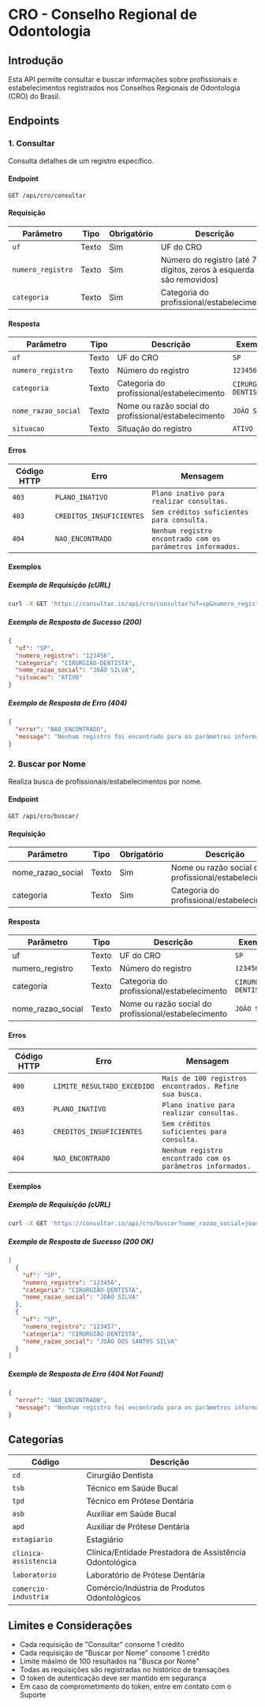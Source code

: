 # CRO - Conselho Regional de Odontologia

## Introdução

Esta API permite consultar e buscar informações sobre profissionais e
estabelecimentos registrados nos Conselhos Regionais de Odontologia (CRO) do Brasil.

## Endpoints

### 1. Consultar

Consulta detalhes de um registro específico.

#### Endpoint

`GET /api/cro/consultar`

#### Requisição

| Parâmetro         | Tipo  | Obrigatório | Descrição                                                          | Exemplo  |
| ----------------- | ----- | ----------- | ------------------------------------------------------------------ | -------- |
| `uf`              | Texto | Sim         | UF do CRO                                                          | `SP`     |
| `numero_registro` | Texto | Sim         | Número do registro (até 7 dígitos, zeros à esquerda são removidos) | `123456` |
| `categoria`       | Texto | Sim         | Categoria do profissional/estabelecimento                          | `cd`     |

#### Resposta

| Parâmetro           | Tipo  | Descrição                                            | Exemplo              |
| ------------------- | ----- | ---------------------------------------------------- | -------------------- |
| `uf`                | Texto | UF do CRO                                            | `SP`                 |
| `numero_registro`   | Texto | Número do registro                                   | `123456`             |
| `categoria`         | Texto | Categoria do profissional/estabelecimento            | `CIRURGIÃO-DENTISTA` |
| `nome_razao_social` | Texto | Nome ou razão social do profissional/estabelecimento | `JOÃO SILVA`         |
| `situacao`          | Texto | Situação do registro                                 | `ATIVO`              |

#### Erros

| Código HTTP | Erro                     | Mensagem                                                   |
| ----------- | ------------------------ | ---------------------------------------------------------- |
| `403`       | `PLANO_INATIVO`          | `Plano inativo para realizar consultas.`                   |
| `403`       | `CREDITOS_INSUFICIENTES` | `Sem créditos suficientes para consulta.`                  |
| `404`       | `NAO_ENCONTRADO`         | `Nenhum registro encontrado com os parâmetros informados.` |

#### Exemplos

##### Exemplo de Requisição (cURL)

```bash
curl -X GET 'https://consultar.io/api/cro/consultar?uf=sp&numero_registro=123456&categoria=cd' -H 'Authorization: Token <seu-token>'
```

##### Exemplo de Resposta de Sucesso (200)

```json
{
  "uf": "SP",
  "numero_registro": "123456",
  "categoria": "CIRURGIÃO-DENTISTA",
  "nome_razao_social": "JOÃO SILVA",
  "situacao": "ATIVO"
}
```

##### Exemplo de Resposta de Erro (404)

```json
{
  "error": "NAO_ENCONTRADO",
  "message": "Nenhum registro foi encontrado para os parâmetros informados."
}
```

### 2. Buscar por Nome

Realiza busca de profissionais/estabelecimentos por nome.

#### Endpoint

`GET /api/cro/buscar/`

#### Requisição

| Parâmetro         | Tipo  | Obrigatório | Descrição                                            | Exemplo      |
| ----------------- | ----- | ----------- | ---------------------------------------------------- | ------------ |
| nome_razao_social | Texto | Sim         | Nome ou razão social do profissional/estabelecimento | `joao silva` |
| categoria         | Texto | Sim         | Categoria do profissional/estabelecimento            | `cd`         |

#### Resposta

| Parâmetro         | Tipo  | Descrição                                            | Exemplo              |
| ----------------- | ----- | ---------------------------------------------------- | -------------------- |
| uf                | Texto | UF do CRO                                            | `SP`                 |
| numero_registro   | Texto | Número do registro                                   | `123456`             |
| categoria         | Texto | Categoria do profissional/estabelecimento            | `CIRURGIÃO-DENTISTA` |
| nome_razao_social | Texto | Nome ou razão social do profissional/estabelecimento | `JOÃO SILVA`         |

#### Erros

| Código HTTP | Erro                        | Mensagem                                                   |
| ----------- | --------------------------- | ---------------------------------------------------------- |
| `400`       | `LIMITE_RESULTADO_EXCEDIDO` | `Mais de 100 registros encontrados. Refine sua busca.`     |
| `403`       | `PLANO_INATIVO`             | `Plano inativo para realizar consultas.`                   |
| `403`       | `CREDITOS_INSUFICIENTES`    | `Sem créditos suficientes para consulta.`                  |
| `404`       | `NAO_ENCONTRADO`            | `Nenhum registro encontrado com os parâmetros informados.` |

#### Exemplos

##### Exemplo de Requisição (cURL)

```bash
curl -X GET 'https://consultar.io/api/cro/buscar?nome_razao_social=joao%20silva&categoria=cd' -H 'Authorization: Token <seu-token>'
```

##### Exemplo de Resposta de Sucesso (200 OK)

```json
[
  {
    "uf": "SP",
    "numero_registro": "123456",
    "categoria": "CIRURGIÃO-DENTISTA",
    "nome_razao_social": "JOÃO SILVA"
  },
  {
    "uf": "SP",
    "numero_registro": "123457",
    "categoria": "CIRURGIÃO-DENTISTA",
    "nome_razao_social": "JOÃO DOS SANTOS SILVA"
  }
]
```

##### Exemplo de Resposta de Erro (404 Not Found)

```json
{
  "error": "NAO_ENCONTRADO",
  "message": "Nenhum registro foi encontrado para os parâmetros informados."
}
```

## Categorias

| Código                | Descrição                                               |
| --------------------- | ------------------------------------------------------- |
| `cd`                  | Cirurgião Dentista                                      |
| `tsb`                 | Técnico em Saúde Bucal                                  |
| `tpd`                 | Técnico em Prótese Dentária                             |
| `asb`                 | Auxiliar em Saúde Bucal                                 |
| `apd`                 | Auxiliar de Prótese Dentária                            |
| `estagiario`          | Estagiário                                              |
| `clinica-assistencia` | Clínica/Entidade Prestadora de Assistência Odontológica |
| `laboratorio`         | Laboratório de Prótese Dentária                         |
| `comercio-industria`  | Comércio/Indústria de Produtos Odontológicos            |

## Limites e Considerações

- Cada requisição de "Consultar" consome 1 crédito
- Cada requisição de "Buscar por Nome" consome 1 crédito
- Limite máximo de 100 resultados na "Busca por Nome"
- Todas as requisições são registradas no histórico de transações
- O token de autenticação deve ser mantido em segurança
- Em caso de comprometimento do token, entre em contato com o Suporte
